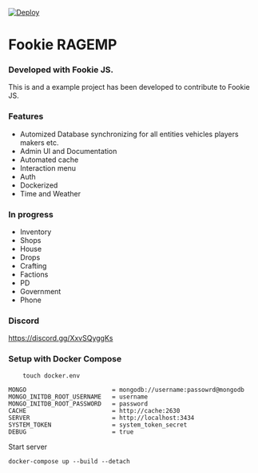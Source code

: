 [![Deploy](https://github.com/umudik/fookie-rp-rage.mp/actions/workflows/docker-image.yml/badge.svg)](https://github.com/umudik/fookie-rp-rage.mp/actions/workflows/docker-image.yml)


# Fookie RAGEMP

### Developed with Fookie JS.

This is and a example project has been developed to contribute to Fookie JS. 

### Features
- Automized Database synchronizing for all entities vehicles players makers etc.
- Admin UI and Documentation
- Automated cache
- Interaction menu
- Auth
- Dockerized
- Time and Weather

### In progress
- Inventory
- Shops 
- House
- Drops 
- Crafting
- Factions
- PD
- Government
- Phone


### Discord
https://discord.gg/XxvSQyggKs
### Setup with Docker Compose

```
    touch docker.env
```

```
MONGO                        = mongodb://username:passowrd@mongodb
MONGO_INITDB_ROOT_USERNAME   = username
MONGO_INITDB_ROOT_PASSWORD   = password
CACHE                        = http://cache:2630
SERVER                       = http://localhost:3434
SYSTEM_TOKEN                 = system_token_secret
DEBUG                        = true
```

Start server
```
docker-compose up --build --detach
```


